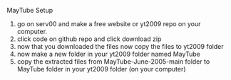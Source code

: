MayTube Setup
1. go on serv00 and make a free website or yt2009 repo on your computer.
2. click code on github repo and click download zip
3. now that you downloaded the files now copy the files to yt2009 folder 
4. now make a new folder in your yt2009 folder named MayTube
5. copy the extracted files from MayTube-June-2005-main folder to MayTube folder in your yt2009 folder (on your computer)
